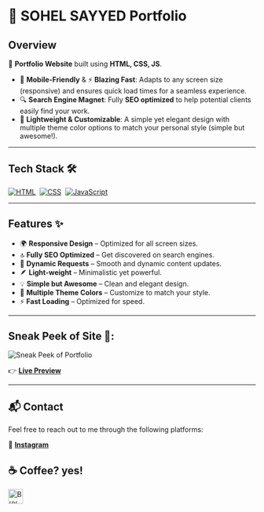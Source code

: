 # 🎨 **SOHEL SAYYED Portfolio**

## **Overview**
📂 **Portfolio Website** built using **HTML, CSS, JS**.

- 📱 **Mobile-Friendly** & ⚡ **Blazing Fast**: Adapts to any screen size (responsive) and ensures quick load times for a seamless experience.
- 🔍 **Search Engine Magnet**: Fully **SEO optimized** to help potential clients easily find your work.
- 🎨 **Lightweight & Customizable**: A simple yet elegant design with multiple theme color options to match your personal style (simple but awesome!).

---

## **Tech Stack** 🛠️
[![HTML](https://img.shields.io/badge/html5%20-%23E34F26.svg?&style=for-the-badge&logo=html5&logoColor=white)](https://github.com/sohez/sohez.github.io/search?l=html)&nbsp;
[![CSS](https://img.shields.io/badge/css3%20-%231572B6.svg?&style=for-the-badge&logo=css3&logoColor=white)](https://github.com/sohez/sohez.github.io/search?l=css)&nbsp;
[![JavaScript](https://img.shields.io/badge/javascript%20-%23F7DF1E.svg?&style=for-the-badge&logo=javascript&logoColor=black)](https://github.com/sohez/sohez.github.io/search?l=javascript)&nbsp;

---

## **Features** ✨

- 🌍 **Responsive Design** – Optimized for all screen sizes.
- 🔝 **Fully SEO Optimized** – Get discovered on search engines.
- 🔄 **Dynamic Requests** – Smooth and dynamic content updates.
- 🪶 **Light-weight** – Minimalistic yet powerful.
- 💡 **Simple but Awesome** – Clean and elegant design.
- 🎨 **Multiple Theme Colors** – Customize to match your style.
- ⚡ **Fast Loading** – Optimized for speed.

---

## **Sneak Peek of Site** 🙈:
![Sneak Peek of Portfolio](https://blogger.googleusercontent.com/img/b/R29vZ2xl/AVvXsEhiT12J6TMmnztLimQW8gp9CFvnd3abDzghSMsDAsW8cCj7qEYABlmWlPuYAW6zuNKe5S91Y5vnn0CJ1T30TSGHpZXquQwXhTk-qghf1HCih6WITcMQW5q101FQSYTbtIjeQl97pTap8kG4My51MkFV-HtHWsv2FE4c6cPzkGyBfkjW58Ecu5BgTbbqVP8/s1893/sayyed-sohel.png)

👉 [**Live Preview**](https://sohez.github.io/)

---

## **📬 Contact**
Feel free to reach out to me through the following platforms:

📸 [**Instagram**](https://www.instagram.com/sohel_sayyed.dev/)

<h2>☕️ Coffee? yes!</h2>
<p>
    <a href="https://buymeacoffee.com/sohez_official" target="_blank"><img src="https://cdn.buymeacoffee.com/buttons/v2/default-red.png" alt="Buy Me A Coffee" height="30px" ></a>
</p>